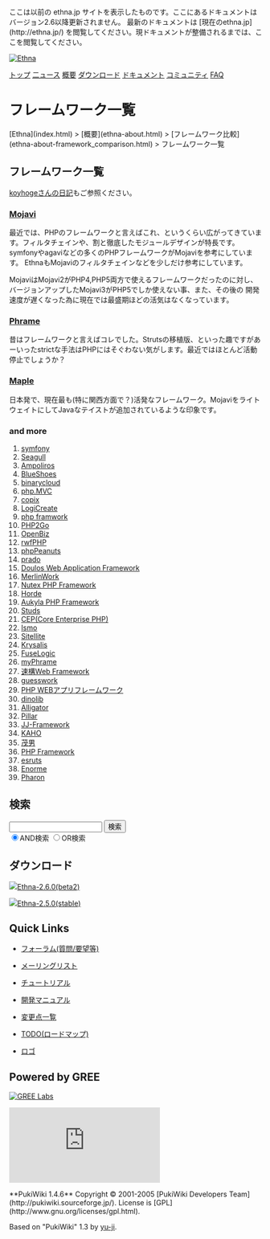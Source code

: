 <title>
フレームワーク一覧 - Ethna - PHPウェブアプリケーションフレームワーク</title>
 <link rel="stylesheet" href="skin/ethna/ethna.css" title="ethna" type="text/css" charset="utf-8">

 <link rel="alternate" type="application/rss+xml" title="RSS" href="cmd=rss.html">

 <script type="text/javascript" src="skin/trackback.js"></script>

</head>
ここは以前の ethna.jp サイトを表示したものです。ここにあるドキュメントはバージョン2.6以降更新されません。  
最新のドキュメントは [現在のethna.jp](http://ethna.jp/) を閲覧してください。現ドキュメントが整備されるまでは、ここを閲覧してください。

<!-- ??BEGIN id:wrapper --><!-- ?? Navigator ?? ======================================================= -->

[![Ethna](image/navlogo.gif)](/)

[トップ](ethna.html "ethna (11d)") [二ュース](ethna-news.html "ethna-news (11d)") [概要](ethna-about.html "ethna-about (11d)") [ダウンロード](ethna-download.html "ethna-download (25d)") [ドキュメント](ethna-document.html "ethna-document (884d)") [コミュニティ](ethna-community.html "ethna-community (619d)") [FAQ](ethna-document-faq.html "ethna-document-faq (1240d)")

<!-- ?? Header ?? ========================================================== -->

# フレームワーク一覧 

<!-- ?? Content ?? ========================================================= -->
<!-- ??BEGIN id:main -->
<!-- ??BEGIN id:wrap_content -->
<!-- ??BEGIN id:content -->
<!-- ??BEGIN id:page_navigator -->
<!-- ??END id:PageNavigator -->
<!-- ??BEGIN id:body --> [Ethna](index.html) > [概要](ethna-about.html) > [フレームワーク比較](ethna-about-framework_comparison.html) > フレームワーク一覧 
## フレームワーク一覧 [](ethna-about-framework_comparison-list.html#p61d1d2d "p61d1d2d")

[koyhogeさんの日記](http://d.hatena.ne.jp/koyhoge/20060327/1143444511)もご参照ください。

### [Mojavi](http://mojavi.org/) [](ethna-about-framework_comparison-list.html#z638deeb "z638deeb")

最近では、PHPのフレームワークと言えばこれ、というくらい広がってきています。フィルタチェインや、割と徹底したモジュールデザインが特長です。 symfonyやagaviなどの多くのPHPフレームワークがMojaviを参考にしています。 EthnaもMojaviのフィルタチェインなどを少しだけ参考にしています。

MojaviはMojavi2がPHP4,PHP5両方で使えるフレームワークだったのに対し、 バージョンアップしたMojavi3がPHP5でしか使えない事、また、その後の 開発速度が遅くなった為に現在では最盛期ほどの活気はなくなっています。

### [Phrame](http://phrame.sourceforge.net/) [](ethna-about-framework_comparison-list.html#k3766d9b "k3766d9b")

昔はフレームワークと言えばコレでした。Strutsの移植版、といった趣ですがあーいったstrictな手法はPHPにはそぐわない気がします。最近ではほとんど活動停止でしょうか？

### [Maple](http://kunit.jp/maple/) [](ethna-about-framework_comparison-list.html#ba64c236 "ba64c236")

日本発で、現在最も(特に関西方面で？)活発なフレームワーク。MojaviをライトウェイトにしてJavaなテイストが追加されているような印象です。

### and more [](ethna-about-framework_comparison-list.html#fa712912 "fa712912")

1. [symfony](http://www.symfony-project.com/)
2. [Seagull](http://seagull.phpkitchen.com/)
3. [Ampoliros](http://www.ampoliros.com/)
4. [BlueShoes](http://www.blueshoes.org/en/home/)
5. [binarycloud](http://www.binarycloud.com/index.php)
6. [php.MVC](http://www.phpmvc.net/index.php)
7. [copix](http://www.phpmvc.net/index.php)
8. [LogiCreate](http://www.logicreate.com/)
9. [php framwork](http://www.mvc-php-framework.com/)
10. [PHP2Go](http://php2go.sourceforge.net/)
11. [OpenBiz](http://bigchef.sourceforge.net/document/index.html)
12. [rwfPHP](http://rwfphp.multispan.com/)
13. [phpPeanuts](http://www.phppeanuts.org/site/index_php/Menu/1/Home.html)
14. [prado](http://www.xisc.com/)
15. [Doulos Web Application Framework](http://doulos.sourceforge.net/index.php)
16. [MerlinWork](http://www.crealabs.it/en/merlinwork/)
17. [Nutex PHP Framework](http://nutexframework.sourceforge.net/)
18. [Horde](http://www.horde.org/horde/)
19. [Aukyla PHP Framework](http://www.auton.nl/software/products.html)
20. [Studs](http://mojavelinux.com/projects/studs/)
21. [CEP(Core Enterprise PHP)](http://phpenterprise.net/)
22. [Ismo](http://ismo.morrdusk.net/)
23. [Sitellite](http://www.sitellite.org/)
24. [Krysalis](http://cms.interaktonline.com/products/Krysalis/)
25. [FuseLogic](http://www.haltebis.com/index/wakka/main/FuseLogic)
26. [myPhrame](http://www1.plala.or.jp/ayatohiroka/php/myPhrame.html)
27. [速構Web Framework](http://www.pm9.com/newpm9/itbiz/php/framework/)
28. [guesswork](http://www.guesswork.jp/)
29. [PHP WEBアプリフレームワーク](http://sourceforge.jp/projects/pwaf/)
30. [dinolib](http://openlab.dino.co.jp/?key=%5B%5Bdinolib%5D%5D)
31. [Alligator](http://alligator.sourceforge.jp/html/)
32. [Pillar](http://pillar.lifree.net/blog/)
33. [JJ-Framework](http://jj-framework.sourceforge.jp/)
34. [KAHO](http://sourceforge.jp/projects/kaho/)
35. [茂男](http://sourceforge.jp/projects/shigeo/)
36. [PHP Framework](http://sourceforge.jp/projects/philot/)
37. [esruts](http://sourceforge.jp/projects/esruts/)
38. [Enorme](http://sourceforge.jp/projects/enorme/)
39. [Pharon](http://pharon.lolipop.jp/)

<!-- ??END id:body -->
<!-- ??BEGIN id:summary --><!-- ??END id:note -->
<!-- ??BEGIN id:trackback -->
<!-- ?? END id:trackback --><!-- ?? END id:attach -->
<!-- ?? END id:summary -->
<!-- ??END id:content -->
<!-- ?? END id:wrap_content --><!-- ??sidebar?? ========================================================== -->
<!-- ??BEGIN id:wrap_sidebar -->

<!-- ??BEGIN id:search_form -->

## 検索

<form action="http://ethna.jp/index.php?cmd=search" method="post">
            <input type="hidden" name="encode_hint" value="??">
            <input type="text" name="word" value="" size="20">
            <input type="submit" value="検索"><br>
            <input type="radio" name="type" value="AND" checked id="and_search"><label for="and_search">AND検索</label>
            <input type="radio" name="type" value="OR" id="or_search"><label for="or_search">OR検索</label>
    </form>

<!-- END id:search_form -->
<!-- ??BEGIN id:download_link -->

## ダウンロード

[![](image/minilogo.gif)Ethna-2.6.0(beta2)](ethna-download.html)

[![](image/minilogo.gif)Ethna-2.5.0(stable)](ethna-download.html)

<!-- END id:download_link -->
<!-- ??BEGIN id:download_link -->

## Quick Links

- [フォーラム(質問/要望等)](ethna-community-forum.html)
- [メーリングリスト](http://ml.ethna.jp/mailman/listinfo/users)

- [チュートリアル](ethna-document-tutorial.html)
- [開発マニュアル](ethna-document-dev_guide.html)
- [変更点一覧](ethna-document-changes.html)

- [TODO(ロードマップ)](TODO.html)
- [ロゴ](ethna-logo.html)

<!-- END id:download_link -->
<!-- ??BEGIN id:search_form -->

## Powered by GREE

 [![GREE Labs](http://labs.gree.jp/image/greelabs_logo.gif)](http://labs.gree.jp/)

<!-- END id:search_form -->
 [![SourceForge.jp](http://sourceforge.jp/sflogo.php?group_id=1343)](http://sourceforge.jp/)

<!-- ??END id:sidebar -->
<!-- ??END id:wrap_sidebar -->
<!-- ??END id:main --><!-- ?? Footer ?? ========================================================== -->
<!-- ??BEGIN id:footer -->
<!-- ??BEGIN id:copyright --> **PukiWiki 1.4.6** Copyright © 2001-2005 [PukiWiki Developers Team](http://pukiwiki.sourceforge.jp/). License is [GPL](http://www.gnu.org/licenses/gpl.html).  
 Based on "PukiWiki" 1.3 by [yu-ji](http://factage.com/yu-ji/).
<!-- ??END id:copyright -->
<!-- ??END id:footer --><!-- ?? END ?? ============================================================= -->
<!-- ??END id:wrapper -->
